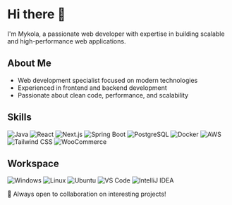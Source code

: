 # Hi there 👋

I'm Mykola, a passionate web developer with expertise in building scalable and high-performance web applications.

## About Me
- Web development specialist focused on modern technologies
- Experienced in frontend and backend development
- Passionate about clean code, performance, and scalability

## Skills
![Java](https://skillicons.dev/icons?i=java)
![React](https://skillicons.dev/icons?i=react)
![Next.js](https://skillicons.dev/icons?i=nextjs)
![Spring Boot](https://skillicons.dev/icons?i=spring)
![PostgreSQL](https://skillicons.dev/icons?i=postgres)
![Docker](https://skillicons.dev/icons?i=docker)
![AWS](https://skillicons.dev/icons?i=aws)
![Tailwind CSS](https://skillicons.dev/icons?i=tailwind)
![WooCommerce](https://skillicons.dev/icons?i=wordpress)

## Workspace
![Windows](https://skillicons.dev/icons?i=windows)
![Linux](https://skillicons.dev/icons?i=linux)
![Ubuntu](https://skillicons.dev/icons?i=ubuntu)
![VS Code](https://skillicons.dev/icons?i=vscode)
![IntelliJ IDEA](https://skillicons.dev/icons?i=idea)

🚀 Always open to collaboration on interesting projects!
